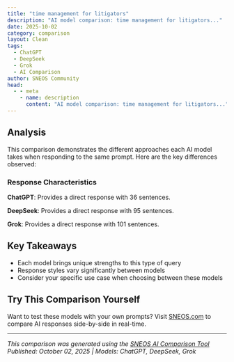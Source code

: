 ```yaml
---
title: "time management for litigators"
description: "AI model comparison: time management for litigators..."
date: 2025-10-02
category: comparison
layout: Clean
tags:
  - ChatGPT
  - DeepSeek
  - Grok
  - AI Comparison
author: SNEOS Community
head:
  - - meta
    - name: description
      content: "AI model comparison: time management for litigators..."
---
```


<ChatComparison
  title="time management for litigators"
  prompt="time management for litigators"
  :responses='{
    "ChatGPT": "Time management is crucial for litigators due to the demanding nature of their work, tight deadlines, and the need to balance case preparation, court appearances, client communication, and administrative tasks. Here are some effective time management strategies specifically tailored for litigators:\n\n### 1. Prioritize Tasks Based on Urgency and Importance\n- Use the **Eisenhower Matrix** to classify tasks into:\n  - Urgent and important (e.g., court deadlines, client emergencies)\n  - Important but not urgent (e.g., case research, strategy planning)\n  - Urgent but not important (e.g., non-critical emails)\n  - Neither urgent nor important (limit or delegate)\n\n### 2. Use a Reliable Calendar System\n- Maintain a detailed calendar that includes:\n  - Court dates and deadlines\n  - Client meetings and depositions\n  - Internal deadlines (e.g., draft reviews, discovery submissions)\n- Use digital calendars with alerts (Outlook, Google Calendar) for reminders.\n\n### 3. Block Time for Deep Work\n- Allocate uninterrupted blocks of time for tasks requiring concentration such as legal research, drafting pleadings, and preparing arguments.\n- Avoid multitasking during these periods to maximize efficiency.\n\n### 4. Delegate and Collaborate\n- Delegate administrative or routine tasks to paralegals or junior associates.\n- Use teamwork to divide large projects (e.g., document review) efficiently.\n\n### 5. Limit and Manage Communications\n- Set specific times to check emails and voicemail instead of responding continuously throughout the day.\n- Use templates for routine client updates or correspondence to save time.\n\n### 6. Prepare for Court and Meetings in Advance\n- Review case files and prepare notes the day before court appearances or client meetings.\n- Have an agenda or checklist to ensure efficient use of time.\n\n### 7. Use Technology and Tools\n- Leverage legal practice management software to organize case files, deadlines, and billing.\n- Use time-tracking tools to monitor how much time is spent on tasks to improve future planning.\n\n### 8. Take Care of Yourself\n- Schedule breaks to avoid burnout.\n- Prioritize tasks but maintain flexibility for unexpected court orders or client needs.\n\n### 9. Continuous Review and Adjustment\n- At the end of each day or week, review what was accomplished and update your task list.\n- Adjust priorities based on new developments in cases.\n\n---\n\n**Example Daily Time Allocation for a Litigator:**\n\n| Time             | Activity                              |\n|------------------|-------------------------------------|\n| 8:00 am - 9:00 am| Review emails and prioritize tasks  |\n| 9:00 am - 11:00 am| Deep work: research/drafting       |\n| 11:00 am - 12:00 pm| Meetings or court preparation     |\n| 12:00 pm - 1:00 pm| Lunch break                        |\n| 1:00 pm - 2:30 pm | Court appearance or depositions    |\n| 2:30 pm - 3:30 pm | Client calls / communication        |\n| 3:30 pm - 4:30 pm | Administrative tasks or delegation |\n| 4:30 pm - 5:00 pm | Review daily progress and plan next day |\n\n---\n\nImplementing these strategies will help litigators stay organized, meet deadlines, maintain high-quality work, and reduce stress.",
    "DeepSeek": "Of course. Time management for litigators isn\u0027t a luxury; it\u0027s a fundamental survival skill. The unique combination of rigid court deadlines, unpredictable client demands, and the deep focus required for complex case work makes it a constant high-wire act.\n\nHere is a comprehensive guide to time management specifically tailored for the litigator\u0027s reality.\n\n### The Core Challenge: Juggling \u0022The Three Timelines\u0022\n\nA litigator\u0027s work exists on three conflicting timelines:\n1.  **The Court\u0027s Timeline:** Immovable deadlines for motions, discovery, and filings.\n2.  **The Client\u0027s Timeline:** Urgent calls, new developments, and the need for updates.\n3.  **The Firm\u0027s Timeline:** Billable hour requirements, internal meetings, and business development.\n\nEffective time management is about creating a system that respects all three without letting any one derail the others.\n\n---\n\n### The Strategic Framework: A Litigator\u0027s Daily System\n\n#### 1. The Weekly \u0022Command Center\u0022 Meeting (With Yourself)\nThis is non-negotiable. Block 30-60 minutes every Friday afternoon or Monday morning.\n\n*   **Review All Active Cases:** Open each case file (digital or physical) and scan for upcoming deadlines in the next 2-4 weeks.\n*   **Update Your Master Calendar:** This is your single source of truth. Every deadline, hearing, deposition, and internal milestone goes here.\n*   **Set 3-5 Big Rocks for the Week:** What are the most critical, case-moving tasks for the coming week? (e.g., \u0022Draft summary judgment motion,\u0022 \u0022Prepare witness for deposition\u0022).\n*   **Triage Your Inbox:** Use this time to clear out non-urgent emails and flag those that require action.\n\n#### 2. The Daily Battle Plan (The Night Before or First 30 Minutes)\nYour day should not happen *to* you. You dictate its structure.\n\n*   **Prioritize Ruthlessly:** Use a method like the **Eisenhower Matrix**:\n    *   **Urgent \u0026 Important:** Do these today (e.g., file a TRO, respond to a judge\u0027s order).\n    *   **Important, Not Urgent:** Schedule these (e.g., work on a complex brief, case strategy). *This is where you win cases.*\n    *   **Urgent, Not Important:** Delegate these if possible (e.g., scheduling, certain client updates).\n    *   **Not Urgent, Not Important:** Eliminate them (e.g., unnecessary meetings, administrative clutter).\n*   **Time Blocking is Your Best Friend:** Don\u0027t just make a to-do list; schedule the tasks directly into your calendar.\n    *   **Deep Work Blocks (2-3 hours):** For drafting, legal research, and deposition prep. **Turn off email and phone notifications.**\n    *   **Administrative Blocks (30-60 mins):** For processing emails, returning calls, and minor tasks.\n    *   **Buffer Blocks (30-60 mins):** Intentionally left empty to handle the inevitable emergencies and overflows.\n\n#### 3. Taming the Inbox \u0026 Communication\nEmail is the single biggest thief of a litigator\u0027s focus.\n\n*   **Batch Processing:** Check email at set times (e.g., 10:00 AM, 1:00 PM, 4:00 PM), not constantly.\n*   **The \u0022Touch It Once\u0022 Rule:** When you open an email, decide immediately:\n    *   **Do it** (if it takes less than 2 minutes).\n    *   **Delegate it** (and forward immediately).\n    *   **Defer it** (by dragging it to your task list or calendaring time to handle it later).\n    *   **Delete it.**\n*   **Use Templates:** Create standard email templates for common situations (status updates, discovery requests, scheduling emails).\n\n---\n\n### Litigation-Specific Tactics \u0026 Mindsets\n\n#### 1. The \u0022One-Touch\u0022 Case File\nWhen you work on a case, do as much as possible in one sitting.\n*   After a client call, immediately draft the file note and any necessary follow-up emails or tasks.\n*   When you receive discovery, calendar the response deadline *immediately* and block time to work on it.\n*   When you finish a hearing, immediately note the next steps and deadlines ordered by the court.\n\n#### 2. Leverage Technology Aggressively\n*   **Practice Management Software (Clio, PracticePanther, MyCase):** Centralizes calendars, documents, and communications.\n*   **Document Automation:** Use tools to auto-generate first drafts of common pleadings (e.g., motions for extension, subpoenas).\n*   **Dictation Software:** Speaking is 3-5x faster than typing. Use it for drafting correspondence, briefs, and memos.\n\n#### 3. The Art of Delegation\nYou cannot and should not do everything. Your role is to leverage your team.\n*   **Paralegals:** Are masters of discovery, document organization, filing, and scheduling. Delegate the \u0022how\u0022 and \u0022when.\u0022\n*   **Associates \u0026 Junior Counsel:** Delegate discrete legal research, first drafts of motions, and deposition summaries.\n*   **When delegating, be clear on:** The objective, the deadline, the level of authority, and the expected deliverable.\n\n#### 4. Master the \u0022Pomodoro Technique\u0022 for Deep Work\nFor those large, daunting tasks (writing a brief, reviewing a massive document production):\n*   Work in focused 25-minute sprints followed by a 5-minute break.\n*   After four \u0022Pomodoros,\u0022 take a longer 15-30 minute break.\n*   This prevents burnout and maintains a high level of focus on complex material.\n\n#### 5. Manage Client Expectations Proactively\nA huge source of \u0022urgent\u0022 interruptions is anxious clients.\n*   **Set Communication Protocols Early:** \u0022I provide status updates every Friday. You can always call for emergencies, but this keeps you informed and saves on legal fees.\u0022\n*   **Under-Promise and Over-Deliver:** If you think a draft will be ready in two weeks, tell the client three. They will be delighted when it\u0027s early.\n*   **Use Client Portals:** Allow clients to see key documents and calendar dates themselves, reducing \u0022status update\u0022 calls.\n\n### Sample Litigator\u0027s Day (Using Time Blocking)\n\n*   **8:00 - 8:30 AM:** Admin Block (Process overnight emails, plan day).\n*   **8:30 - 11:30 AM:** Deep Work Block (Draft key arguments for *Smith v. Jones* MSJ).\n*   **11:30 - 12:00 PM:** Buffer Block (Handle unexpected issues).\n*   **12:00 - 1:00 PM:** Lunch \u0026 Mental Break.\n*   **1:00 - 2:00 PM:** Client Calls / Meetings Block.\n*   **2:00 - 3:30 PM:** Deep Work Block (Prepare for tomorrow\u0027s deposition).\n*   **3:30 - 4:30 PM:** Delegation \u0026 Team Check-in.\n*   **4:30 - 5:00 PM:** Admin Block (Final email check, plan for tomorrow).\n\n### Final Verdict\n\nFor a litigator, time management is not about doing more; it\u0027s about **doing more of what matters.** It\u0027s about creating a fortress of focus around your most important case-moving work, while systematically managing the constant barrage of demands. By implementing a structured system, you reduce stress, improve the quality of your work, and ultimately, become a more effective and successful advocate for your clients.",
    "Grok": "Time management is critical for litigators, who often juggle multiple cases, tight deadlines, court appearances, client meetings, and extensive research. Poor time management can lead to missed deadlines, stressed clients, and diminished professional reputation. Below are practical strategies tailored to litigators for managing time effectively:\n\n---\n\n### 1. Prioritize Tasks Using a Legal Framework\nLitigation often involves competing demands, so prioritize tasks based on urgency and importance. Use frameworks like the **Eisenhower Matrix** adapted to legal work:\n- **Urgent and Important:** Court filings due today, emergency motions, or preparing for a hearing tomorrow. Do these immediately.\n- **Important but Not Urgent:** Legal research for a case with a later deadline, drafting discovery requests, or long-term case strategy planning. Schedule these for focused time blocks.\n- **Urgent but Less Important:** Responding to non-critical emails or administrative tasks. Delegate if possible or handle during low-energy periods.\n- **Neither Urgent nor Important:** Non-essential activities like unnecessary meetings or scrolling through legal blogs. Minimize or eliminate these.\n\n**Tip for Litigators:** Always check court calendars and filing deadlines first thing in the morning. Missing a statute of limitations or discovery cutoff can be catastrophic.\n\n---\n\n### 2. Use Case Management Tools\nInvest in legal-specific time and case management software to streamline workflows. Tools like **Clio**, **MyCase**, or **PracticePanther** can:\n- Track deadlines and court dates with automated reminders.\n- Organize case files, documents, and client communications in one place.\n- Monitor billable hours to ensure you\u0027re not overextending on non-billable tasks.\n\n**Manual Alternative:** If software isn\u2019t an option, maintain a physical or digital master calendar with all case deadlines, color-coded by case or priority, and review it daily.\n\n---\n\n### 3. Block Time for Deep Work\nLitigation requires intense focus for tasks like drafting briefs, reviewing evidence, or preparing for depositions. Use **time blocking** to carve out uninterrupted periods for \u0022deep work.\u0022\n- Reserve 2-3 hour blocks for high-concentration tasks early in the day when mental energy is highest (e.g., 8-11 AM).\n- Turn off notifications, close unnecessary tabs, and inform staff or colleagues of your unavailability during these blocks.\n- Allocate shorter blocks (30-60 minutes) for lighter tasks like email or client calls later in the day.\n\n**Litigation-Specific Tip:** Block time before major court appearances to rehearse arguments or review notes, ensuring you\u2019re fully prepared without last-minute scrambles.\n\n---\n\n### 4. Delegate and Outsource Non-Legal Tasks\nLitigators often waste time on administrative or low-value tasks. Maximize efficiency by delegating:\n- **Paralegals/Legal Assistants:** Assign document organization, basic research, or scheduling to support staff.\n- **Outsourcing:** Use virtual assistants for transcription, calendar management, or billing tasks.\n- **Contract Attorneys:** For overflow work like drafting motions or discovery responses during peak caseloads.\n\n**Key Consideration:** Ensure delegated tasks are clearly defined with deadlines and quality expectations to avoid rework.\n\n---\n\n### 5. Adopt the \u0022Two-Minute Rule\u0022 for Small Tasks\nIf a task takes less than two minutes (e.g., sending a quick email to confirm a meeting or signing a document), do it immediately rather than letting it pile up. This prevents small tasks from becoming mental clutter and frees up headspace for complex litigation work.\n\n**Litigator\u2019s Twist:** Apply this rule during downtime, such as waiting for a hearing to start, to knock out quick client communications or document reviews on your phone or laptop.\n\n---\n\n### 6. Manage Client Expectations and Communication\nClients can be a significant time drain if expectations aren\u2019t set early. To avoid constant interruptions:\n- Establish clear communication protocols (e.g., \u201CI\u2019ll respond to non-urgent emails within 24-48 hours\u201D or \u201CUpdates will be provided weekly unless urgent developments arise\u201D).\n- Batch client calls or emails into specific times of the day (e.g., late afternoon) rather than responding reactively.\n- Use templates for common updates or inquiries to save drafting time.\n\n**Proactive Tip:** Anticipate client questions by providing a case timeline or FAQ at the outset, reducing repetitive inquiries during litigation.\n\n---\n\n### 7. Build Buffers Around Deadlines\nCourt deadlines and hearing dates are non-negotiable, but unexpected delays (e.g., last-minute evidence or client unavailability) are common. Protect yourself by:\n- Setting internal deadlines 2-3 days before the actual due date for filings or submissions.\n- Scheduling prep time for hearings or depositions at least a week in advance to account for emergencies.\n- Keeping a \u201Cbuffer day\u201D each week free of non-essential commitments to handle unforeseen issues.\n\n**Practical Example:** If a motion is due on Friday, aim to complete it by Wednesday, giving you time for edits or unexpected obstacles.\n\n---\n\n### 8. Limit Multitasking\nWhile litigators often handle multiple cases, multitasking reduces efficiency and increases errors. Focus on one task or case at a time when possible:\n- Group similar tasks together (e.g., draft all discovery requests for different cases in one sitting to maintain a consistent mental flow).\n- Switch cases only during natural breaks (e.g., after completing a filing, not mid-draft).\n- Use tools like **Toggl** or **RescueTime** to track focus and identify when you\u2019re spreading attention too thin.\n\n**Litigation Insight:** Errors in legal documents or arguments can be costly\u2014prioritize accuracy over speed by giving each task your full attention.\n\n---\n\n### 9. Review and Reflect Weekly\nSpend 30-60 minutes at the end of each week to assess your time management:\n- Review completed tasks and identify bottlenecks (e.g., spent too long on research due to unclear scope).\n- Adjust upcoming deadlines or reallocate time blocks based on case progress.\n- Reflect on what worked (e.g., morning deep work was productive) and what didn\u2019t (e.g., too many interruptions during client call hour).\n\n**Litigator\u2019s Focus:** Use this time to update case strategies and ensure no deadlines or client needs slipped through the cracks.\n\n---\n\n### 10. Protect Personal Time and Avoid Burnout\nLitigation is demanding, and overworking can lead to diminished focus and mistakes. Set boundaries to maintain long-term productivity:\n- Define a hard stop time each day (e.g., no work after 7 PM unless a true emergency).\n- Take short breaks every 90-120 minutes during the day to recharge (e.g., a 5-minute walk or stretch).\n- Reserve weekends or specific evenings for family and personal activities, and stick to them as much as possible.\n\n**Reality Check for Litigators:** Emergencies like last-minute motions or client crises happen. When they do, negotiate personal time recovery (e.g., take a half-day off after a grueling trial week) to balance the scales.\n\n---\n\n### Bonus Tip: Leverage Technology for Efficiency\n- **Document Automation:** Use tools like **HotDocs** or **Contract Express** to automate repetitive legal documents (e.g., pleadings or contracts).\n- **E-Discovery Tools:** Platforms like **Relativity** or **Logikcull** can speed up document review and organization for large cases.\n- **Speech-to-Text:** Dictate notes or drafts using tools like **Dragon Legal** during commutes or downtime to save typing time.\n\n---\n\n### Why Time Management Matters for Litigators\nEffective time management isn\u2019t just about getting more done\u2014it\u2019s about delivering high-quality work under pressure, maintaining client trust, and preserving your mental health. By implementing these strategies, litigators can handle the unpredictability of legal practice while staying organized and ahead of the game.\n\nIf you\u2019d like templates for time-blocking schedules or a list of recommended tools specific to litigation, let me know!"
  }'
  published-date="01:06"
/>

## Analysis

This comparison demonstrates the different approaches each AI model takes when responding to the same prompt. Here are the key differences observed:

### Response Characteristics

**ChatGPT**: Provides a direct response with 36 sentences. 

**DeepSeek**: Provides a direct response with 95 sentences. 

**Grok**: Provides a direct response with 101 sentences. 

## Key Takeaways

- Each model brings unique strengths to this type of query
- Response styles vary significantly between models
- Consider your specific use case when choosing between these models

## Try This Comparison Yourself

Want to test these models with your own prompts? Visit [SNEOS.com](https://sneos.com) to compare AI responses side-by-side in real-time.

---

*This comparison was generated using the [SNEOS AI Comparison Tool](https://sneos.com)*
*Published: October 02, 2025 | Models: ChatGPT, DeepSeek, Grok*
